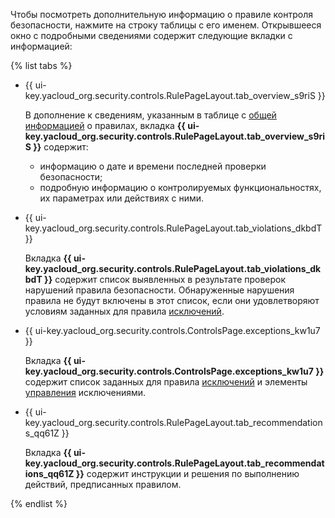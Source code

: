 Чтобы посмотреть дополнительную информацию о правиле контроля безопасности, нажмите на строку таблицы с его именем. Открывшееся окно с подробными сведениями содержит следующие вкладки с информацией:

{% list tabs %}

- {{ ui-key.yacloud_org.security.controls.RulePageLayout.tab_overview_s9riS }}

  В дополнение к сведениям, указанным в таблице с [общей информацией](../../security-deck/concepts/cspm.md#general-info) о правилах, вкладка **{{ ui-key.yacloud_org.security.controls.RulePageLayout.tab_overview_s9riS }}** содержит:
  
  * информацию о дате и времени последней проверки безопасности;
  * подробную информацию о контролируемых функциональностях, их параметрах или действиях с ними.

- {{ ui-key.yacloud_org.security.controls.RulePageLayout.tab_violations_dkbdT }}

  Вкладка **{{ ui-key.yacloud_org.security.controls.RulePageLayout.tab_violations_dkbdT }}** содержит список выявленных в результате проверок нарушений правила безопасности. Обнаруженные нарушения правила не будут включены в этот список, если они удовлетворяют условиям заданных для правила [исключений](../../security-deck/concepts/cspm.md#exceptions).

- {{ ui-key.yacloud_org.security.controls.ControlsPage.exceptions_kw1u7 }}

  Вкладка **{{ ui-key.yacloud_org.security.controls.ControlsPage.exceptions_kw1u7 }}** содержит список заданных для правила [исключений](../../security-deck/concepts/cspm.md#exceptions) и элементы [управления](../../security-deck/operations/cspm/manage-exceptions.md) исключениями.

- {{ ui-key.yacloud_org.security.controls.RulePageLayout.tab_recommendations_qq61Z }}

  Вкладка **{{ ui-key.yacloud_org.security.controls.RulePageLayout.tab_recommendations_qq61Z }}** содержит инструкции и решения по выполнению действий, предписанных правилом.

{% endlist %}